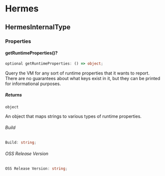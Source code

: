 # Hermes

## HermesInternalType

### Properties

#### getRuntimeProperties()?

```ts
optional getRuntimeProperties: () => object;
```

Query the VM for any sort of runtime properties that it wants to report.
There are no guarantees about what keys exist in it, but they can be
printed for informational purposes.

##### Returns

`object`

An object that maps strings to various types of runtime properties.

###### Build

```ts
Build: string;
```

###### OSS Release Version

```ts
OSS Release Version: string;
```
